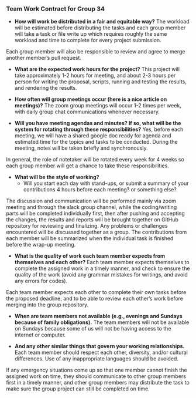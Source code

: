 ### Team Work Contract for Group 34

* **How will work be distributed in a fair and equitable way?**
The workload will be estimated before distributing the tasks and each group member will take a task or file write up which requires roughly the same workload and time to complete for every project submission.

Each group member will also be responsible to review and agree to merge another member’s pull request. 

* **What are the expected work hours for the project?** 
This project will take approximately 1-2 hours for meeting, and about 2-3 hours per person for writing the proposal, scripts, running and testing the results, and rendering the results. 

* **How often will group meetings occur (here is a nice article on meetings)?** 
The zoom group meetings will occur 1-2 times per week, with daily group chat communications whenever necessary.

* **Will you have meeting agendas and minutes? If so, what will be the system for rotating through these responsibilities?**
Yes, before each meeting, we will have a shared google doc ready for agenda and estimated time for the topics and tasks to be conducted. During the meeting, notes will be taken briefly and synchronously. 

In general, the role of notetaker will be rotated every week for 4 weeks so each group member will get a chance to take these responsibilities.

* **What will be the style of working?**
  * Will you start each day with stand-ups, or submit a summary of your contributions 4 hours before each meeting? or something else?

The discussion and communication will be performed mainly via zoom meeting and through the slack group channel, while the coding/writing parts will be completed individually first, then after pushing and accepting the changes, the results and reports will be brought together on GitHub repository for reviewing and finalizing. Any problems or challenges encountered will be discussed together as a group. The contributions from each member will be summarized when the individual task is finished before the wrap-up meeting.

* **What is the quality of work each team member expects from themselves and each other?**
Each team member expects themselves to complete the assigned work in a timely manner, and check to ensure the quality of the work (avoid any grammar mistakes for writings, and avoid any errors for codes). 

Each team member expects each other to complete their own tasks before the proposed deadline, and to be able to review each other’s work before merging into the group repository.

* **When are team members not available (e.g., evenings and Sundays because of family obligations).**
The team members will not be available on Sundays because some of us will not be having access to the internet or computer.

* **And any other similar things that govern your working relationships.** 
Each team member should respect each other, diversity, and/or cultural differences. Use of any inappropriate languages should be avoided. 

If any emergency situations come up so that one member cannot finish the assigned work on time, they should communicate to other group members first in a timely manner, and other group members may distribute the task to make sure the group project can still be completed on time. 
